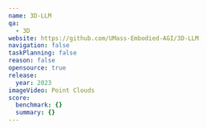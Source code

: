 ```yaml
---
name: 3D-LLM
qa:
  - 3D
website: https://github.com/UMass-Embodied-AGI/3D-LLM
navigation: false
taskPlanning: false
reason: false
opensource: true
release:
  year: 2023
imageVideo: Point Clouds
score:
  benchmark: {}
  summary: {}
---
```

